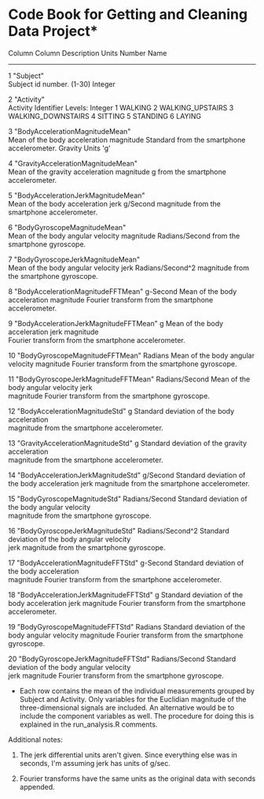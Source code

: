 Code Book for Getting and Cleaning Data Project*
================================================

Column        Column             Description                                      Units
Number        Name
------        ------             -----------                                      -----
  1         "Subject"                                       
                              Subject id number. (1-30)                           Integer

  2  		"Activity"                                      
                              Activity Identifier Levels:                         Integer
			         1 WALKING
				 2 WALKING_UPSTAIRS
				 3 WALKING_DOWNSTAIRS
				 4 SITTING 
				 5 STANDING 
				 6 LAYING


  3         "BodyAccelerationMagnitudeMean"                                             
                              Mean of the body acceleration magnitude             Standard 
                              from the smartphone accelerometer.                  Gravity
                                                                                  Units 'g'
                                                                           
  4         "GravityAccelerationMagnitudeMean"                                          
                              Mean of the gravity acceleration magnitude          g
                              from the smartphone accelerometer.                         
                                                                                        
  5         "BodyAccelerationJerkMagnitudeMean"                                            
                              Mean of the body acceleration jerk                  g/Second
                              magnitude from the smartphone accelerometer.                
                                                                                        
  6         "BodyGyroscopeMagnitudeMean"                                                
                              Mean of the body angular velocity magnitude         Radians/Second
                              from the smartphone gyroscope.                            
                                                                                        
  7         "BodyGyroscopeJerkMagnitudeMean"                                            
                              Mean of the body angular velocity jerk              Radians/Second^2
                              magnitude from the smartphone gyroscope.                    
                                                                                        
  8         "BodyAccelerationMagnitudeFFTMean"                                    g-Second
                              Mean of the body acceleration magnitude Fourier 
                              transform from the smartphone accelerometer.

  9         "BodyAccelerationJerkMagnitudeFFTMean"                                g
                              Mean of the body acceleration jerk magnitude  
                              Fourier transform from the smartphone 
                              accelerometer.

 10         "BodyGyroscopeMagnitudeFFTMean"                                       Radians
                              Mean of the body angular velocity magnitude
                              Fourier transform from the smartphone gyroscope.

 11         "BodyGyroscopeJerkMagnitudeFFTMean"                                   Radians/Second
                              Mean of the body angular velocity jerk   
                              magnitude Fourier transform from the smartphone
                              gyroscope.
     
 12         "BodyAccelerationMagnitudeStd"                                        g
                              Standard deviation of the body acceleration      
                              magnitude from the smartphone accelerometer.          

 13         "GravityAccelerationMagnitudeStd"                                     g
                              Standard deviation of the gravity acceleration   
                              magnitude from the smartphone accelerometer.            

 14         "BodyAccelerationJerkMagnitudeStd"                                    g/Second
                              Standard deviation of the body acceleration jerk 
                              magnitude from the smartphone accelerometer.

 15         "BodyGyroscopeMagnitudeStd"                                           Radians/Second
                              Standard deviation of the body angular velocity  
                              magnitude from the smartphone gyroscope.

 16         "BodyGyroscopeJerkMagnitudeStd"                                       Radians/Second^2
                              Standard deviation of the body angular velocity   
                              jerk magnitude from the smartphone gyroscope.

 17         "BodyAccelerationMagnitudeFFTStd"                                     g-Second
                             Standard deviation of the body acceleration   
                             magnitude Fourier transform from the smartphone 
                             accelerometer.

 18         "BodyAccelerationJerkMagnitudeFFTStd"                                 g
                             Standard deviation of the body acceleration jerk 
                             magnitude Fourier transform from the smartphone
                             accelerometer.

 19         "BodyGyroscopeMagnitudeFFTStd"                                        Radians
                             Standard deviation of the body angular velocity 
                             magnitude Fourier transform from the smartphone
                             gyroscope.

 20         "BodyGyroscopeJerkMagnitudeFFTStd"                                    Radians/Second
                             Standard deviation of the body angular velocity  
                             jerk magnitude Fourier transform from the 
                             smartphone gyroscope.

 
 * Each row contains the mean of the individual measurements grouped by Subject
and Activity. Only variables for the Euclidian magnitude of the three-dimensional
signals are included. An alternative would be to include the component variables
as well. The procedure for doing this is explained in the run_analysis.R comments.

 Additional notes:
 1. The jerk differential units aren't given. Since everything else was in seconds,
    I'm assuming jerk has units of g/sec.
 
 2. Fourier transforms have the same units as the original data with seconds appended.


 
	 
	 
	 
	 
	 
	 
	 
	 
	 
	 
	 
	 
	 
	 
	 
	 
	 
	 
